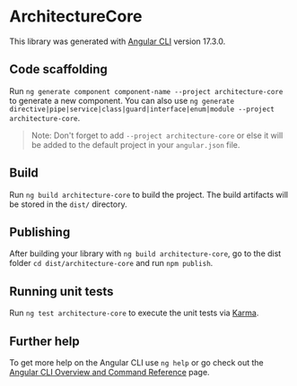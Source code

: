 # ArchitectureCore

This library was generated with [Angular CLI](https://github.com/angular/angular-cli) version 17.3.0.

## Code scaffolding

Run `ng generate component component-name --project architecture-core` to generate a new component. You can also use `ng generate directive|pipe|service|class|guard|interface|enum|module --project architecture-core`.
> Note: Don't forget to add `--project architecture-core` or else it will be added to the default project in your `angular.json` file. 

## Build

Run `ng build architecture-core` to build the project. The build artifacts will be stored in the `dist/` directory.

## Publishing

After building your library with `ng build architecture-core`, go to the dist folder `cd dist/architecture-core` and run `npm publish`.

## Running unit tests

Run `ng test architecture-core` to execute the unit tests via [Karma](https://karma-runner.github.io).

## Further help

To get more help on the Angular CLI use `ng help` or go check out the [Angular CLI Overview and Command Reference](https://angular.io/cli) page.
